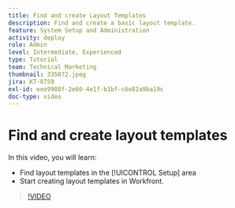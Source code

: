 ```yaml
---
title: Find and create Layout Templates
description: Find and create a basic layout template.
feature: System Setup and Administration
activity: deploy
role: Admin
level: Intermediate, Experienced
type: Tutorial
team: Technical Marketing
thumbnail: 335072.jpeg
jira: KT-8759
exl-id: eee9988f-2e60-4e1f-b1bf-c6e82a9ba19c
doc-type: video
---
```

# Find and create layout templates

In this video, you will learn:

* Find layout templates in the [!UICONTROL Setup] area
* Start creating layout templates in Workfront.

>[!VIDEO](https://video.tv.adobe.com/v/335072/?quality=12&learn=on)
